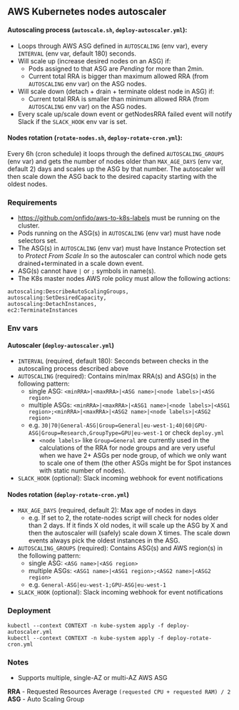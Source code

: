 ## AWS Kubernetes nodes autoscaler

#### Autoscaling process (`autoscale.sh`, `deploy-autoscaler.yml`):
- Loops through AWS ASG defined in `AUTOSCALING` (env var), every `INTERVAL` (env var, default 180) seconds.
- Will scale up (increase desired nodes on an ASG) if:
  - Pods assigned to that ASG are _Pending_ for more than 2min.
  - Current total RRA is bigger than maximum allowed RRA (from `AUTOSCALING` env var) on the ASG nodes.
- Will scale down (detach + drain + terminate oldest node in ASG) if:
  - Current total RRA is smaller than minimum allowed RRA (from `AUTOSCALING` env var) on the ASG nodes.
- Every scale up/scale down event or getNodesRRA failed event will notify Slack if the `SLACK_HOOK` env var is set.

#### Nodes rotation (`rotate-nodes.sh`, `deploy-rotate-cron.yml`):
Every 6h (cron schedule) it loops through the defined `AUTOSCALING_GROUPS` (env var) and gets the number of nodes older than `MAX_AGE_DAYS` (env var, default 2) days and scales up the ASG by that number. The autoscaler will then scale down the ASG back to the desired capacity starting with the oldest nodes.

### Requirements

- https://github.com/onfido/aws-to-k8s-labels must be running on the cluster.
- Pods running on the ASG(s) in `AUTOSCALING` (env var) must have node selectors set.
- The ASG(s) in `AUTOSCALING` (env var) must have Instance Protection set to _Protect From Scale In_ so the autoscaler can control which node gets drained+terminated in a scale down event.
- ASG(s) cannot have `|` or `;` symbols in name(s).
- The K8s master nodes AWS role policy must allow the following actions:
```
autoscaling:DescribeAutoScalingGroups,
autoscaling:SetDesiredCapacity,
autoscaling:DetachInstances,
ec2:TerminateInstances
```

### Env vars

#### Autoscaler (`deploy-autoscaler.yml`)
- `INTERVAL` (required, default 180): Seconds between checks in the autoscaling process described above
- `AUTOSCALING` (required): Contains min/max RRA(s) and ASG(s) in the following pattern:
  - single ASG: `<minRRA>|<maxRRA>|<ASG name>|<node labels>|<ASG region>`
  - multiple ASGs: `<minRRA>|<maxRRA>|<ASG1 name>|<node labels>|<ASG1 region>;<minRRA>|<maxRRA>|<ASG2 name>|<node labels>|<ASG2 region>`
  - e.g. `30|70|General-ASG|Group=General|eu-west-1;40|60|GPU-ASG|Group=Research,GroupType=GPU|eu-west-1` or check `deploy.yml`
    - `<node labels>` like `Group=General` are currently used in the calculations of the RRA for node groups and are very useful when we have 2+ ASGs per node group, of which we only want to scale one of them (the other ASGs might be for Spot instances with static number of nodes).
- `SLACK_HOOK` (optional): Slack incoming webhook for event notifications

#### Nodes rotation (`deploy-rotate-cron.yml`)
- `MAX_AGE_DAYS` (required, default 2): Max age of nodes in days
  - e.g. If set to 2, the rotate-nodes script will check for nodes older than 2 days. If it finds X old nodes, it will scale up the ASG by X and then the autoscaler will (safely) scale down X times. The scale down events always pick the oldest instances in the ASG.
- `AUTOSCALING_GROUPS` (required): Contains ASG(s) and AWS region(s) in the following pattern:
  - single ASG: `<ASG name>|<ASG region>`
  - multiple ASGs: `<ASG1 name>|<ASG1 region>;<ASG2 name>|<ASG2 region>`
  - e.g. `General-ASG|eu-west-1;GPU-ASG|eu-west-1`
- `SLACK_HOOK` (optional): Slack incoming webhook for event notifications

### Deployment

```
kubectl --context CONTEXT -n kube-system apply -f deploy-autoscaler.yml
kubectl --context CONTEXT -n kube-system apply -f deploy-rotate-cron.yml
```

### Notes

- Supports multiple, single-AZ or multi-AZ AWS ASG

**RRA** - Requested Resources Average `(requested CPU + requested RAM) / 2`
<br>**ASG** - Auto Scaling Group
